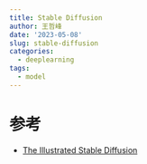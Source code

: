 ```yaml
---
title: Stable Diffusion
author: 王哲峰
date: '2023-05-08'
slug: stable-diffusion
categories:
  - deeplearning
tags:
  - model
---
```




# 参考

* [The Illustrated Stable Diffusion](https://jalammar.github.io/illustrated-stable-diffusion/)
